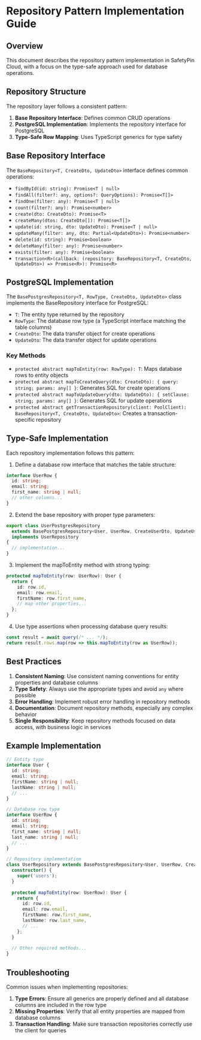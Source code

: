 # Repository Pattern Implementation Guide

## Overview

This document describes the repository pattern implementation in SafetyPin Cloud, with a focus on the type-safe approach used for database operations.

## Repository Structure

The repository layer follows a consistent pattern:

1. **Base Repository Interface**: Defines common CRUD operations
2. **PostgreSQL Implementation**: Implements the repository interface for PostgreSQL
3. **Type-Safe Row Mapping**: Uses TypeScript generics for type safety

## Base Repository Interface

The `BaseRepository<T, CreateDto, UpdateDto>` interface defines common operations:

- `findById(id: string): Promise<T | null>`
- `findAll(filter?: any, options?: QueryOptions): Promise<T[]>`
- `findOne(filter: any): Promise<T | null>`
- `count(filter?: any): Promise<number>`
- `create(dto: CreateDto): Promise<T>`
- `createMany(dtos: CreateDto[]): Promise<T[]>`
- `update(id: string, dto: UpdateDto): Promise<T | null>`
- `updateMany(filter: any, dto: Partial<UpdateDto>): Promise<number>`
- `delete(id: string): Promise<boolean>`
- `deleteMany(filter: any): Promise<number>`
- `exists(filter: any): Promise<boolean>`
- `transaction<R>(callback: (repository: BaseRepository<T, CreateDto, UpdateDto>) => Promise<R>): Promise<R>`

## PostgreSQL Implementation

The `BasePostgresRepository<T, RowType, CreateDto, UpdateDto>` class implements the BaseRepository interface for PostgreSQL:

- `T`: The entity type returned by the repository
- `RowType`: The database row type (a TypeScript interface matching the table columns)
- `CreateDto`: The data transfer object for create operations
- `UpdateDto`: The data transfer object for update operations

### Key Methods

- `protected abstract mapToEntity(row: RowType): T`: Maps database rows to entity objects
- `protected abstract mapToCreateQuery(dto: CreateDto): { query: string; params: any[] }`: Generates SQL for create operations
- `protected abstract mapToUpdateQuery(dto: UpdateDto): { setClause: string; params: any[] }`: Generates SQL for update operations
- `protected abstract getTransactionRepository(client: PoolClient): BaseRepository<T, CreateDto, UpdateDto>`: Creates a transaction-specific repository

## Type-Safe Implementation

Each repository implementation follows this pattern:

1. Define a database row interface that matches the table structure:
```typescript
interface UserRow {
  id: string;
  email: string;
  first_name: string | null;
  // other columns...
}
```

2. Extend the base repository with proper type parameters:
```typescript
export class UserPostgresRepository 
  extends BasePostgresRepository<User, UserRow, CreateUserDto, UpdateUserDto> 
  implements UserRepository 
{
  // implementation...
}
```

3. Implement the mapToEntity method with strong typing:
```typescript
protected mapToEntity(row: UserRow): User {
  return {
    id: row.id,
    email: row.email,
    firstName: row.first_name,
    // map other properties...
  };
}
```

4. Use type assertions when processing database query results:
```typescript
const result = await query(/* ... */);
return result.rows.map(row => this.mapToEntity(row as UserRow));
```

## Best Practices

1. **Consistent Naming**: Use consistent naming conventions for entity properties and database columns
2. **Type Safety**: Always use the appropriate types and avoid `any` where possible
3. **Error Handling**: Implement robust error handling in repository methods
4. **Documentation**: Document repository methods, especially any complex behavior
5. **Single Responsibility**: Keep repository methods focused on data access, with business logic in services

## Example Implementation

```typescript
// Entity type
interface User {
  id: string;
  email: string;
  firstName: string | null;
  lastName: string | null;
  // ...
}

// Database row type
interface UserRow {
  id: string;
  email: string;
  first_name: string | null;
  last_name: string | null;
  // ...
}

// Repository implementation
class UserRepository extends BasePostgresRepository<User, UserRow, CreateUserDto, UpdateUserDto> {
  constructor() {
    super('users');
  }
  
  protected mapToEntity(row: UserRow): User {
    return {
      id: row.id,
      email: row.email,
      firstName: row.first_name,
      lastName: row.last_name,
      // ...
    };
  }
  
  // Other required methods...
}
```

## Troubleshooting

Common issues when implementing repositories:

1. **Type Errors**: Ensure all generics are properly defined and all database columns are included in the row type
2. **Missing Properties**: Verify that all entity properties are mapped from database columns
3. **Transaction Handling**: Make sure transaction repositories correctly use the client for queries
